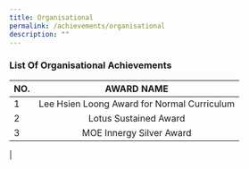 ```yaml
---
title: Organisational
permalink: /achievements/organisational
description: ""
---
```

### List Of Organisational Achievements


| NO. | AWARD NAME |
|---|:---:|
| 1 | Lee Hsien Loong Award for Normal Curriculum |
| 2 | Lotus Sustained Award |
| 3 | MOE Innergy Silver Award |
|